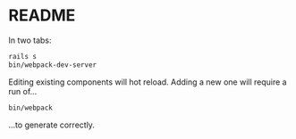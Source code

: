 # README

In two tabs:

```bash
rails s
bin/webpack-dev-server
```

Editing existing components will hot reload. Adding a new one will require a run of...

```bash
bin/webpack
```

...to generate correctly.
